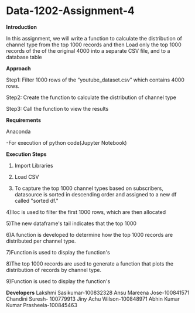 # Data-1202-Assignment-4
**Introduction** 



In this assignment, we will write a function to calculate the distribution of channel type from the top 1000 records and then Load only the top 1000 records of the
of the original 4000 into a separate CSV file, and to a database table

**Approach**


Step1: Filter 1000 rows of the “youtube_dataset.csv” which contains 4000 rows.

Step2: Create the function to calculate the distribution of channel type

Step3: Call the function to view the results

**Requirements**

Anaconda

 -For execution of python code(Jupyter Notebook)

**Execution Steps**

1) Import Libraries

2) Load CSV

3) To capture the top 1000 channel types based on subscribers, datasource is sorted in descending order and assigned to a new df called "sorted df."

4)Iloc is used to filter the first 1000 rows, which are then allocated 

5)The new dataframe's tail indicates that the top 1000 

6)A function is developed to determine how the top 1000 records are distributed per channel type.

7)Function is used to display the function's 

8)The top 1000 records are used to generate a function that plots the distribution of records by channel type.

9)Function is used to display the function's 

**Developers**
Lakshmi Sasikumar-100832328
Ansu Mareena Jose-100841571
Chandini Suresh- 100779913
Jiny Achu Wilson-100848971
Abhin Kumar Kumar Prasheela-100845463

